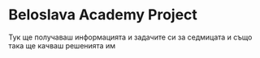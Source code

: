 # Beloslava Academy Project

Тук ще получаваш информацията и задачите си за седмицата и също така ще качваш решенията им